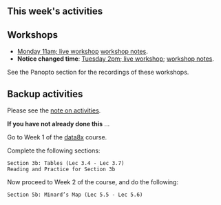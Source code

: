 ## This week's activities

## Workshops

* [Monday 11am; live
  workshop](https://bham-ac-uk.zoom.us/j/88972524021?pwd=d2ozWk9vbXA3RGhGL05QTytiMHIxUT09)
  [workshop notes](monday-19-april-workshop).
* **Notice changed time**: [Tuesday 2pm; live
  workshop](https://bham-ac-uk.zoom.us/j/85123056513?pwd=ckdQdStocExHZks1ZG5xL0szNmVHQT09);
  [workshop notes](tuesday-20-april-workshop).

See the Panopto section for the recordings of these workshops.

## Backup activities

Please see the [note on activities](note-on-activities).

**If you have not already done this** ...

Go to Week 1 of the [data8x](data8x) course.

Complete the following sections:

    Section 3b: Tables (Lec 3.4 - Lec 3.7)
    Reading and Practice for Section 3b

Now proceed to Week 2 of the course, and do the following:

    Section 5b: Minard’s Map (Lec 5.5 - Lec 5.6)
